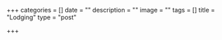 +++
categories = []
date = ""
description = ""
image = ""
tags = []
title = "Lodging"
type = "post"

+++
